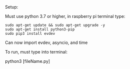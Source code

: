 Setup:

  Must use python 3.7 or higher, in raspberry pi terminal type:
  
    sudo apt-get update && sudo apt-get upgrade -y
    sudo apt-get install python3-pip
    sudo pip3 install evdev
    
Can now import evdev, asyncio, and time

To run, must type into terminal:

python3 [fileName.py]
